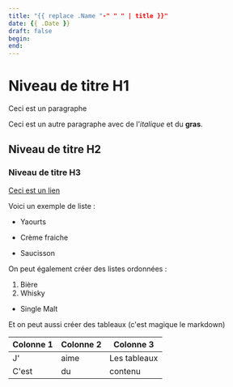 ```yaml
---
title: "{{ replace .Name "-" " " | title }}"
date: {{ .Date }}
draft: false
begin:
end:
---
```



# Niveau de titre H1

Ceci est un paragraphe

Ceci est un autre paragraphe avec de l'*italique* et du **gras**.

## Niveau de titre H2
### Niveau de titre H3

[Ceci est un lien](http://www.google.com/)

Voici un exemple de liste :

- Yaourts
+ Crème fraiche
* Saucisson

On peut également créer des listes ordonnées :

1. Bière
2. Whisky
  - Single Malt

Et on peut aussi créer des tableaux (c'est magique le markdown)

| Colonne 1 | Colonne 2 | Colonne 3 |
| -------- | -------- | -------- |
| J'        | aime     | Les tableaux   |
| C'est     | du       | contenu  |